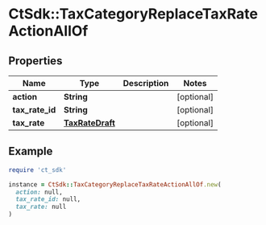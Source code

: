 # CtSdk::TaxCategoryReplaceTaxRateActionAllOf

## Properties

| Name | Type | Description | Notes |
| ---- | ---- | ----------- | ----- |
| **action** | **String** |  | [optional] |
| **tax_rate_id** | **String** |  | [optional] |
| **tax_rate** | [**TaxRateDraft**](TaxRateDraft.md) |  | [optional] |

## Example

```ruby
require 'ct_sdk'

instance = CtSdk::TaxCategoryReplaceTaxRateActionAllOf.new(
  action: null,
  tax_rate_id: null,
  tax_rate: null
)
```

